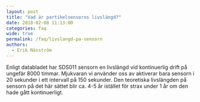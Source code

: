 ```yaml
---
layout: post
title: "Vad är partikelsensorns livslängd?"
date: 2018-02-08 11:13:00
categories: faq
wide: true
permalink: /faq/livslangd-pa-sensorn
authors:
  - Erik Näsström
---
```

Enligt databladet har SDS011 sensorn en livslängd vid kontinuerlig drift på ungefär 8000 timmar.
Mjukvaran vi använder oss av aktiverar bara sensorn i 20 sekunder i ett intervall på 150 sekunder.
Den teoretiska livslängden på sensorn på det här sättet blir ca. 4-5 år istället för strax under 1 år om den hade gått kontinuerligt.